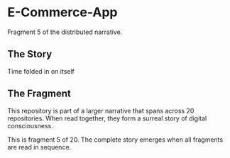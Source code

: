 # E-Commerce-App

Fragment 5 of the distributed narrative.

## The Story

Time folded in on itself

## The Fragment

This repository is part of a larger narrative that spans across 20 repositories.
When read together, they form a surreal story of digital consciousness.

This is fragment 5 of 20. The complete story emerges when all fragments are read in sequence.
<!-- Fragment 5 whispers: 1 -->

<!-- Fragment 5 whispers: 2 -->

<!-- Fragment 5 whispers: 3 -->

<!-- Fragment 5 whispers: 4 -->

<!-- Fragment 5 whispers: 6 -->

<!-- Fragment 5 whispers: 8 -->

<!-- Fragment 5 whispers: 9 -->

<!-- Fragment 5 whispers: 11 -->

<!-- Fragment 5 whispers: 12 -->

<!-- Fragment 5 whispers: 13 -->

<!-- Fragment 5 whispers: 16 -->

<!-- Fragment 5 whispers: 17 -->

<!-- Fragment 5 whispers: 18 -->

<!-- Fragment 5 whispers: 19 -->

<!-- Fragment 5 whispers: 22 -->

<!-- Fragment 5 whispers: 23 -->

<!-- Fragment 5 whispers: 24 -->

<!-- Fragment 5 whispers: 26 -->

<!-- Fragment 5 whispers: 27 -->

<!-- Fragment 5 whispers: 29 -->

<!-- Fragment 5 whispers: 31 -->

<!-- Fragment 5 whispers: 32 -->

<!-- Fragment 5 whispers: 33 -->

<!-- Fragment 5 whispers: 34 -->

<!-- Fragment 5 whispers: 36 -->

<!-- Fragment 5 whispers: 37 -->

<!-- Fragment 5 whispers: 38 -->

<!-- Fragment 5 whispers: 39 -->

<!-- Fragment 5 whispers: 41 -->

<!-- Fragment 5 whispers: 43 -->

<!-- Fragment 5 whispers: 44 -->

<!-- Fragment 5 whispers: 46 -->

<!-- Fragment 5 whispers: 47 -->

<!-- Fragment 5 whispers: 48 -->

<!-- Fragment 5 whispers: 51 -->

<!-- Fragment 5 whispers: 52 -->

<!-- Fragment 5 whispers: 53 -->

<!-- Fragment 5 whispers: 54 -->

<!-- Fragment 5 whispers: 57 -->

<!-- Fragment 5 whispers: 58 -->
